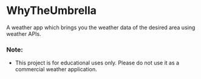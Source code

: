 # WhyTheUmbrella
A weather app which brings you the weather data of the desired area using weather APIs.

### Note:
* This project is for educational uses only. Please do not use it as a commercial weather application. 
